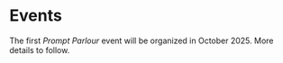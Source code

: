# Events

The first _Prompt Parlour_ event will be organized in October 2025. More details to follow.